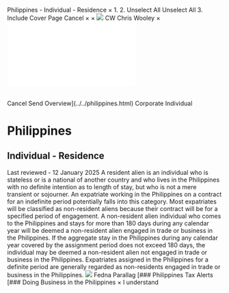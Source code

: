 Philippines - Individual - Residence
×
1.
2.
Unselect All
Unselect All
3.
Include Cover Page
Cancel
×
×
![](../../-/media/world-wide-tax-summaries/attachments/global---chris-wooley.ashx%3Frev=ac5e5f3223b34096b1afc2a6009c7320&revision=ac5e5f32-23b3-4096-b1af-c2a6009c7320&hash=859B7ADC84DC2CBEC9760E9E6EE7DE6D0A8BFCDF)
CW
Chris Wooley
×
![](residence.html)
######
Cancel
Send
Overview](../../philippines.html)
Corporate
Individual
# Philippines
## Individual - Residence
Last reviewed - 12 January 2025
A resident alien is an individual who is stateless or is a national of another country and who lives in the Philippines with no definite intention as to length of stay, but who is not a mere transient or sojourner. An expatriate working in the Philippines on a contract for an indefinite period potentially falls into this category.
Most expatriates will be classified as non-resident aliens because their contract will be for a specified period of engagement. A non-resident alien individual who comes to the Philippines and stays for more than 180 days during any calendar year will be deemed a non-resident alien engaged in trade or business in the Philippines. If the aggregate stay in the Philippines during any calendar year covered by the assignment period does not exceed 180 days, the individual may be deemed a non-resident alien not engaged in trade or business in the Philippines.
Expatriates assigned in the Philippines for a definite period are generally regarded as non-residents engaged in trade or business in the Philippines.
![](../../-/media/world-wide-tax-summaries/attachments/philippines---fedna-b.ashx%3Frev=78df384c77c1426bb37db496709ca33c&revision=78df384c-77c1-426b-b37d-b496709ca33c&hash=3C2C0EE1AC66974C52806A7CC6C7209A2CECA171)
Fedna Parallag
[### Philippines Tax Alerts
[### Doing Business in the Philippines
×
I understand